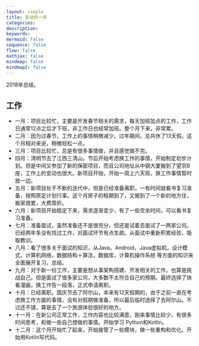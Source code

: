 ```yaml
---
layout: simple
title: 变动的一年
categories:
description:
keywords:
mermaid: false
sequence: false
flow: false
mathjax: false
mindmap: false
mindmap2: false
---
```


2018年总结。

## 工作
 - 一月：项目比较忙，主要是开发春节相关的需求，每天加班加点的工作，工作日通常12点之后才下班，非工作日也经常加班。整个月下来，非常累。
 - 二月：因为过春节，工作上的事情稍微减少。过年期间，总共休了13天假。这个月相对来说，稍微轻松一点。
 - 三月：项目比较忙，总是有很多事情做，并且感觉做不完。
 - 四月：清明节去了江西三清山。节后开始考虑换工作的事情，开始制定初步计划。但是中间又参加了新的保密项目，而且公司地址从中钢大厦搬到了望京B座，工作上的变动也很大。新项目开始，开始一周上六天班，换工作事情暂时放一边。
 - 五月：新项目处于不断的迭代中，但是已经准备离职，一有时间就看书复习准备，按照原定计划行事。这个月房子的租期到了，又搬到了一个新的地方住，搬家很累，大费周折。
 - 六月：新项目开始稳定下来，需求逐渐变少，有了一些空余时间，可以看书复习准备。
 - 七月：准备面试，虽然准备还不是很充分，但还是试着去面试了一两家公司。已经两年多没有找过工作，对面试环节有点生疏。从面试中重新积累经验，吸取教训。
 - 八月：看了很多关于面试的知识，从Java，Android，Java虚拟机，设计模式，计算机网络，数据结构＋算法，数据库，计算机操作系统 等方面的知识来全面展开复习，总结。
 - 九月：对于新一份工作，主要是想从事架构搭建、开发相关的工作，也算是挑战自己。但是面试了很多家公司，大多数不太符合自己的预期。最终选择了快看漫画，换工作告一段落，正式申请离职。
 - 十月：已经离职。国庆节去了阿尔山，本来有12天假期的，由于之前一直在考虑换工作方面的事情，没有对假期做准备，所以最后临时选择了去阿尔山。不过还不错，算是去了一个旅游体验很好的地方。
 - 十一月：在新公司正常工作，工作内容也比较满意，刚来事情比较少，有很多时间思考，和做一些自己想做的事情。开始学习 Python和Kotlin。
 - 十二月：这个月开始忙了起来，开始接管了一些模块，做一些重构和优化。开始用Kotlin写代码。
